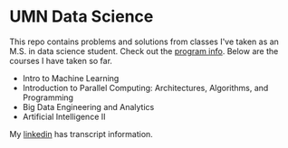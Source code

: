 # UMN Data Science

This repo contains problems and solutions from classes I've taken as an M.S. in data science student. Check out the [program info]. Below are the courses I have taken so far.
- Intro to Machine Learning
- Introduction to Parallel Computing: Architectures, Algorithms, and Programming
- Big Data Engineering and Analytics
- Artificial Intelligence II

My [linkedin] has transcript information.

[program info]: <https://datascience.umn.edu/>
[linkedin]: <https://www.linkedin.com/in/samuel-naden-8a967154/>